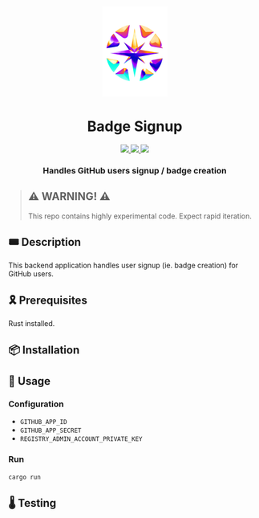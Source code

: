 <p align="center">
    <img src="resources/img/logo.png">
</p>
<div align="center">
  <h1 align="center">Badge Signup</h1>
  <p align="center">
    <a href="https://discord.gg/onlydust">
        <img src="https://img.shields.io/badge/Discord-6666FF?style=for-the-badge&logo=discord&logoColor=white">
    </a>
    <a href="https://twitter.com/intent/follow?screen_name=onlydust_xyz">
        <img src="https://img.shields.io/badge/Twitter-1DA1F2?style=for-the-badge&logo=twitter&logoColor=white">
    </a>
    <a href="https://contributions.onlydust.xyz/">
        <img src="https://img.shields.io/badge/Contribute-6A1B9A?style=for-the-badge&logo=notion&logoColor=white">
    </a>
  </p>
  
  <h3 align="center">Handles GitHub users signup / badge creation</h3>
</div>

> ## ⚠️ WARNING! ⚠️
>
> This repo contains highly experimental code.
> Expect rapid iteration.

## 🎟️ Description

This backend application handles user signup (ie. badge creation) for GitHub users.

## 🎗️ Prerequisites

Rust installed.

## 📦 Installation

## 🔬 Usage

### Configuration

- `GITHUB_APP_ID`
- `GITHUB_APP_SECRET`
- `REGISTRY_ADMIN_ACCOUNT_PRIVATE_KEY`

### Run

```bash
cargo run
```

## 🌡️ Testing
